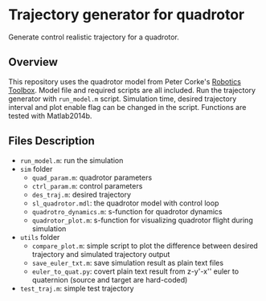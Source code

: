 # Trajectory generator for quadrotor
Generate control realistic trajectory for a quadrotor.

## Overview
This repository uses the quadrotor model from Peter Corke's [Robotics Toolbox](http://www.petercorke.com/Robotics_Toolbox.html). Model file and required scripts are all included. Run the trajectory generator with `run_model.m` script. Simulation time, desired trajectory interval and plot enable flag can be changed in the script.
Functions are tested with Matlab2014b.

## Files Description
* `run_model.m`: run the simulation
* `sim` folder
    - `quad_param.m`: quadrotor parameters
    - `ctrl_param.m`: control parameters
    - `des_traj.m`: desired trajectory
    - `sl_quadrotor.mdl`: the quadrotor model with control loop
    - `quadrotro_dynamics.m`: s-function for quadrotor dynamics
    - `quadrotor_plot.m`: s-function for visualizing quadrotor flight during simulation
* `utils` folder
    - `compare_plot.m`: simple script to plot the difference between desired trajectory and simulated trajectory output
    - `save_euler_txt.m`: save simulation result as plain text files
    - `euler_to_quat.py`: covert plain text result from z-y'-x'' euler to quaternion (source and target are hard-coded)
* `test_traj.m`: simple test trajectory
